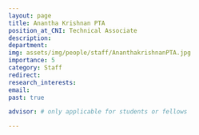 ```yaml
---
layout: page
title: Anantha Krishnan PTA
position_at_CNI: Technical Associate
description: 
department:
img: assets/img/people/staff/AnanthakrishnanPTA.jpg
importance: 5
category: Staff
redirect: 
research_interests: 
email: 
past: true

advisor: # only applicable for students or fellows

---
```



